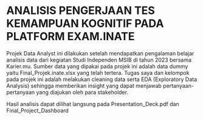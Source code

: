 # ANALISIS PENGERJAAN TES KEMAMPUAN KOGNITIF PADA PLATFORM EXAM.INATE
Projek Data Analyst ini dilakukan setelah mendapatkan pengalaman belajar analisis data dari kegiatan Studi Independen MSIB di tahun 2023 bersama Karier.mu.
Sumber data yang dipakai pada projek ini adalah data dummy yaitu Final_Projek.inate.xlsx yang telah tertera. Tugas saya dan kelompok pada projek ini adalah melakukan cleaning data serta EDA (Exploratory Data Analysis) sehingga memberikan insight yang dapat menjawab pertanyaan-pertanyaan yang diajukan oleh para stakeholder.

Hasil analisis dapat dilihat langsung pada Presentation_Deck.pdf dan Final_Project_Dashboard 

